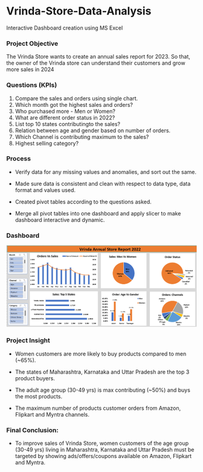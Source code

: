 # Vrinda-Store-Data-Analysis
Interactive Dashboard creation using MS Excel

### Project Objective
The Vrinda Store wants to create an annual sales report for 2023. So that, the owner of the Vrinda store can understand their customers and grow more sales in 2024

### Questions (KPIs)
1. Compare the sales and orders using single chart.
2. Which month got the highest sales and orders?
3. Who purchased more - Men or Women?
4. What are different order status in 2022?
5. List top 10 states contributingto the sales?
6. Relation between age and gender based on number of orders.
7. Which Channel is contributing maximum to the sales?
8. Highest selling category?
### Process
* Verify data for any missing values and anomalies, and sort out the same.

* Made sure data is consistent and clean with respect to data type, data format and values used.

* Created pivot tables according to the questions asked.

* Merge all pivot tables into one dashboard and apply slicer to make dashboard interactive and dynamic.

### Dashboard
![alt text](https://github.com/vandvish/Vrinda-Store-Data-Analysis/blob/main/Vrinda%20Store%20Dashboard.png)

### Project Insight
* Women customers are more likely to buy products compared to men (~65%).

* The states of Maharashtra, Karnataka and Uttar Pradesh are the top 3 product buyers.

* The adult age group (30-49 yrs) is max contributing (~50%) and buys the most products.

* The maximum number of products customer orders from Amazon, Flipkart and Myntra channels.

### Final Conclusion:
* To improve sales of Vrinda Store, women customers of the age group (30-49 yrs) living in Maharashtra, Karnataka and Uttar Pradesh must be targeted by showing ads/offers/coupons available on Amazon, Flipkart and Myntra.

